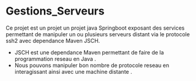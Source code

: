 # Gestions_Serveurs
Ce projet est un projet un projet java Springboot exposant des services permettant de manipuler un ou plusieurs serveurs distant via le protocole ssh2 avec dependance Maven JSCH.

 - JSCH est une dependance Maven permettant de faire de la programmation reseau en Java . 
-  Nous pouvons manipuler bon nombre de protocole reseau en  interagissant ainsi avec une machine distante .
